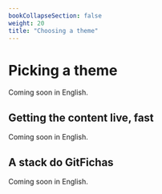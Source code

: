 ```yaml
---
bookCollapseSection: false
weight: 20
title: "Choosing a theme"
---
```


# Picking a theme

Coming soon in English.

## Getting the content live, fast

Coming soon in English.

## A stack do GitFichas

Coming soon in English.
